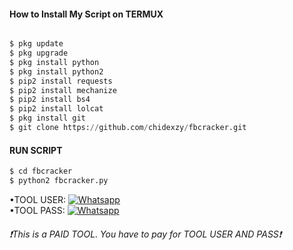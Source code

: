 <h4>How to Install My Script on TERMUX</h4>
<p align="center">

```python

$ pkg update
$ pkg upgrade
$ pkg install python
$ pkg install python2
$ pip2 install requests
$ pip2 install mechanize
$ pip2 install bs4
$ pip2 install lolcat
$ pkg install git
$ git clone https://github.com/chidexzy/fbcracker.git
```
#### RUN SCRIPT
```python
$ cd fbcracker
$ python2 fbcracker.py
```
•TOOL USER: [![Whatsapp](https://img.shields.io/badge/Whatsapp-CHIDEXZY-deepgreen?style=flat-square&logo=whatsapp)](https://wa.me/qr/BLRFNOUYDCRPO1)</br>
•TOOL PASS: [![Whatsapp](https://img.shields.io/badge/Whatsapp-CHIDEXZY-deepgreen?style=flat-square&logo=whatsapp)](https://wa.me/qr/BLRFNOUYDCRPO1)

<h6>❗This is a PAID TOOL. You have to pay for TOOL USER AND PASS❗</h6>
